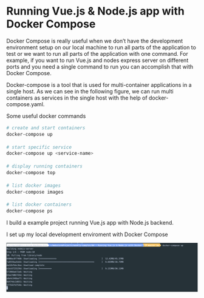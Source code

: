 # Running Vue.js & Node.js app with Docker Compose

Docker Compose is really useful when we don’t have the development environment setup on our local machine to run all parts of the application to test or we want to run all parts of the application with one command. For example, if you want to run Vue.js and nodes express server on different ports and you need a single command to run you can accomplish that with Docker Compose.

Docker-compose is a tool that is used for multi-container applications in a single host. As we can see in the following figure, we can run multi containers as services in the single host with the help of docker-compose.yaml.

Some useful docker commands 

```bash
# create and start containers
docker-compose up

# start specific service
docker-compose up <service-name>

# display running containers
docker-compose top

# list docker images
docker-compose images

# list docker containers
docker-compose ps 
```

I build a example project running Vue.js app with Node.js backend.

I set up my local development enviroment with Docker Compose

![docker-compose.png](./assets/docker-compose.png)
